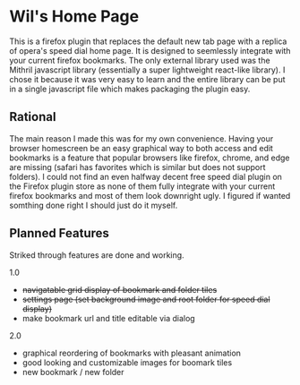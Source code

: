 # Wil's Home Page
This is a firefox plugin that replaces the default new tab page with a replica of opera's speed dial home page. It is designed to seemlessly integrate with your current firefox bookmarks. The only external library used was the Mithril javascript library (essentially a super lightweight react-like library). I chose it because it was very easy to learn and the entire library can be put in a single javascript file which makes packaging the plugin easy.

## Rational
The main reason I made this was for my own convenience. Having your browser homescreen be an easy graphical way to both access and edit bookmarks is a feature that popular browsers like firefox, chrome, and edge are missing (safari has favorites which is similar but does not support folders). I could not find an even halfway decent free speed dial plugin on the Firefox plugin store as none of them fully integrate with your current firefox bookmarks and most of them look downright ugly. I figured if wanted somthing done right I should just do it myself.

## Planned Features
Striked through features are done and working.

1.0
* ~~navigatable grid display of bookmark and folder tiles~~
* ~~settings page (set background image and root folder for speed dial display)~~
* make bookmark url and title editable via dialog

2.0
* graphical reordering of bookmarks with pleasant animation
* good looking and customizable images for boomark tiles
* new bookmark / new folder

